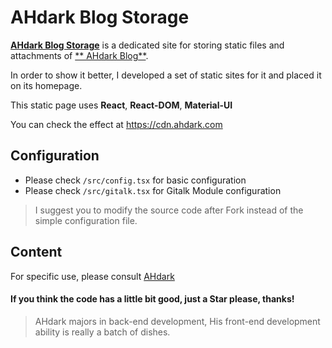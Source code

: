 # AHdark Blog Storage

[**AHdark Blog Storage**](https://cdn.ahdark.com) is a dedicated site for storing static files and attachments of [**
AHdark Blog**](https://ahdark.com).

In order to show it better, I developed a set of static sites for it and placed it on its homepage.

This static page uses **React**, **React-DOM**, **Material-UI**

You can check the effect at <https://cdn.ahdark.com>

## Configuration

* Please check ```/src/config.tsx``` for basic configuration
* Please check ```/src/gitalk.tsx``` for Gitalk Module configuration

> I suggest you to modify the source code after Fork instead of the simple configuration file.

## Content

For specific use, please consult [AHdark](https://ahdark.com/contact)

#### **If you think the code has a little bit good, just a Star please, thanks!**

> AHdark majors in back-end development, His front-end development ability is really a batch of dishes.